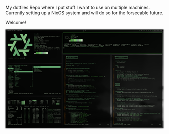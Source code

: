 My dotfiles Repo where I put stuff I want to use on multiple machines.
Currently setting up a NixOS system and will do so for the forseeable future.

Welcome!

![Screenshot](https://github.com/borttappat/dotfiles/blob/main/2023-07-02_00-41.png)

